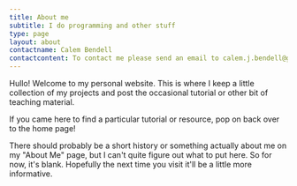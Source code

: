 ```yaml
---
title: About me
subtitle: I do programming and other stuff
type: page
layout: about
contactname: Calem Bendell
contactcontent: To contact me please send an email to calem.j.bendell@gmail.com
---
```


Hullo!
Welcome to my personal website.
This is where I keep a little collection of my projects and post the occasional tutorial or other bit of teaching material.

If you came here to find a particular tutorial or resource, pop on back over to the home page!

There should probably be a short history or something actually about me on my "About Me" page, but I can't quite figure out what to put here.
So for now, it's blank.
Hopefully the next time you visit it'll be a little more informative.

